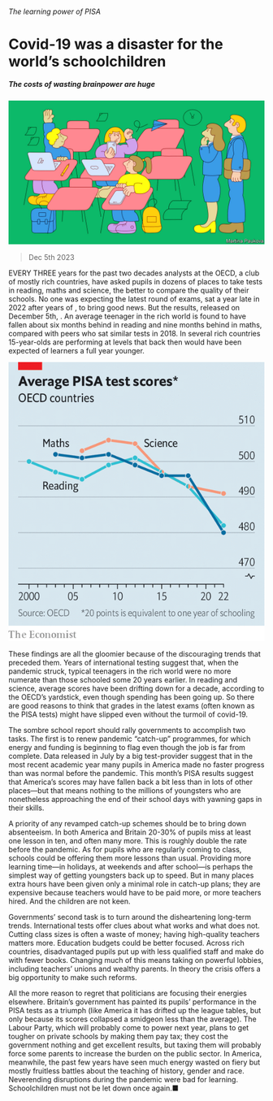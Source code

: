 ###### The learning power of PISA

# Covid-19 was a disaster for the world’s schoolchildren 

##### The costs of wasting brainpower are huge 

![image](images/20231209_LDD004.jpg) 

> Dec 5th 2023 

EVERY THREE years for the past two decades analysts at the OECD, a club of mostly rich countries, have asked pupils in dozens of places to take tests in reading, maths and science, the better to compare the quality of their schools. No one was expecting the latest round of exams, sat a year late in 2022 after years of , to bring good news. But the results, released on December 5th, . An average teenager in the rich world is found to have fallen about six months behind in reading and nine months behind in maths, compared with peers who sat similar tests in 2018. In several rich countries 15-year-olds are performing at levels that back then would have been expected of learners a full year younger.

![image](images/20231209_LDC609.png) 


These findings are all the gloomier because of the discouraging trends that preceded them. Years of international testing suggest that, when the pandemic struck, typical teenagers in the rich world were no more numerate than those schooled some 20 years earlier. In reading and science, average scores have been drifting down for a decade, according to the OECD’s yardstick, even though spending has been going up. So there are good reasons to think that grades in the latest exams (often known as the PISA tests) might have slipped even without the turmoil of covid-19.

The sombre school report should rally governments to accomplish two tasks. The first is to renew pandemic “catch-up” programmes, for which energy and funding is beginning to flag even though the job is far from complete. Data released in July by a big test-provider suggest that in the most recent academic year many pupils in America made no faster progress than was normal before the pandemic. This month’s PISA results suggest that America’s scores may have fallen back a bit less than in lots of other places—but that means nothing to the millions of youngsters who are nonetheless approaching the end of their school days with yawning gaps in their skills.

A priority of any revamped catch-up schemes should be to bring down absenteeism. In both America and Britain 20-30% of pupils miss at least one lesson in ten, and often many more. This is roughly double the rate before the pandemic. As for pupils who are regularly coming to class, schools could be offering them more lessons than usual. Providing more learning time—in holidays, at weekends and after school—is perhaps the simplest way of getting youngsters back up to speed. But in many places extra hours have been given only a minimal role in catch-up plans; they are expensive because teachers would have to be paid more, or more teachers hired. And the children are not keen.

Governments’ second task is to turn around the disheartening long-term trends. International tests offer clues about what works and what does not. Cutting class sizes is often a waste of money; having high-quality teachers matters more. Education budgets could be better focused. Across rich countries, disadvantaged pupils put up with less qualified staff and make do with fewer books. Changing much of this means taking on powerful lobbies, including teachers’ unions and wealthy parents. In theory the crisis offers a big opportunity to make such reforms.

All the more reason to regret that politicians are focusing their energies elsewhere. Britain’s government has painted its pupils’ performance in the PISA tests as a triumph (like America it has drifted up the league tables, but only because its scores collapsed a smidgeon less than the average). The Labour Party, which will probably come to power next year, plans to get tougher on private schools by making them pay tax; they cost the government nothing and get excellent results, but taxing them will probably force some parents to increase the burden on the public sector. In America, meanwhile, the past few years have seen much energy wasted on fiery but mostly fruitless battles about the teaching of history, gender and race. Neverending disruptions during the pandemic were bad for learning. Schoolchildren must not be let down once again.■


